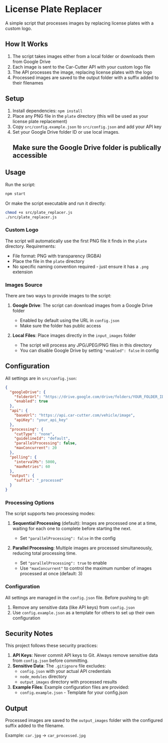 # License Plate Replacer

A simple script that processes images by replacing license plates with a custom logo.

## How It Works

1. The script takes images either from a local folder or downloads them from Google Drive
2. Each image is sent to the Car-Cutter API with your custom logo file
3. The API processes the image, replacing license plates with the logo
4. Processed images are saved to the output folder with a suffix added to their filenames

## Setup

1. Install dependencies: `npm install`
2. Place any PNG file in the `plate` directory (this will be used as your license plate replacement)
3. Copy `src/config.example.json` to `src/config.json` and add your API key
4. Set your Google Drive folder ID or use local images.
   ## Make sure the Google Drive folder is publically accessible ##

## Usage

Run the script:

```bash
npm start
```

Or make the script executable and run it directly:

```bash
chmod +x src/plate_replacer.js
./src/plate_replacer.js
```

### Custom Logo

The script will automatically use the first PNG file it finds in the `plate` directory. Requirements:

- File format: PNG with transparency (RGBA)
- Place the file in the `plate` directory
- No specific naming convention required - just ensure it has a `.png` extension

### Images Source

There are two ways to provide images to the script:

1. **Google Drive**: The script can download images from a Google Drive folder
   - Enabled by default using the URL in `config.json`
   - Make sure the folder has public access

2. **Local Files**: Place images directly in the `input_images` folder
   - The script will process any JPG/JPEG/PNG files in this directory
   - You can disable Google Drive by setting `"enabled": false` in config

## Configuration

All settings are in `src/config.json`:

```json
{
  "googleDrive": {
    "folderUrl": "https://drive.google.com/drive/folders/YOUR_FOLDER_ID",
    "enabled": true
  },
  "api": {
    "baseUrl": "https://api.car-cutter.com/vehicle/image",
    "apiKey": "your_api_key"
  },
  "processing": {
    "cutType": "none",
    "guidelineId": "default",
    "parallelProcessing": false,
    "maxConcurrent": 20
  },
  "polling": {
    "intervalMs": 5000,
    "maxRetries": 60
  },
  "output": {
    "suffix": "_processed"
  }
}
```

### Processing Options

The script supports two processing modes:

1. **Sequential Processing** (default): Images are processed one at a time, waiting for each one to complete before starting the next.
   - Set `"parallelProcessing": false` in the config

2. **Parallel Processing**: Multiple images are processed simultaneously, reducing total processing time.
   - Set `"parallelProcessing": true` to enable
   - Use `"maxConcurrent"` to control the maximum number of images processed at once (default: 3)

### Configuration

All settings are managed in the `config.json` file. Before pushing to git:

1. Remove any sensitive data (like API keys) from `config.json`
2. Use `config.example.json` as a template for others to set up their own configuration

## Security Notes

This project follows these security practices:

1. **API Keys**: Never commit API keys to Git. Always remove sensitive data from `config.json` before committing.
2. **Sensitive Data**: The `.gitignore` file excludes:
   - `config.json` with your actual API credentials
   - `node_modules` directory
   - `output_images` directory with processed results
3. **Example Files**: Example configuration files are provided:
   - `config.example.json` - Template for your config.json

## Output

Processed images are saved to the `output_images` folder with the configured suffix added to the filename.

Example: `car.jpg` → `car_processed.jpg`
